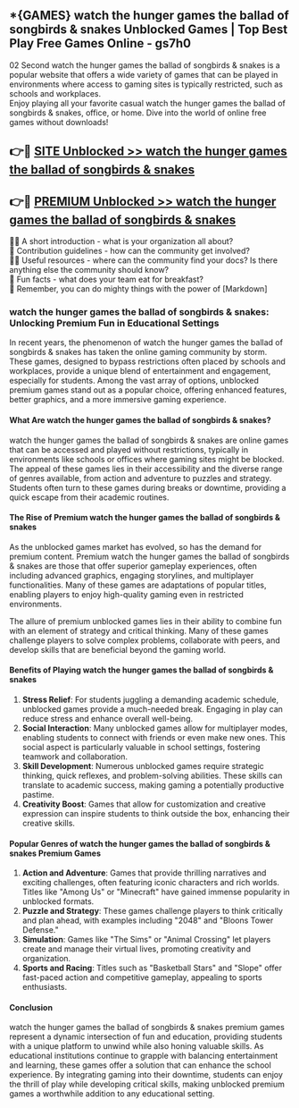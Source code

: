## *{GAMES} watch the hunger games the ballad of songbirds & snakes Unblocked Games | Top Best Play Free Games Online - gs7h0

02 Second watch the hunger games the ballad of songbirds & snakes is a popular website that offers a wide variety of games that can be played in environments where access to gaming sites is typically restricted, such as schools and workplaces.  
Enjoy playing all your favorite casual watch the hunger games the ballad of songbirds & snakes, office, or home. Dive into the world of online free games without downloads!

## 👉🔴 [SITE Unblocked >> watch the hunger games the ballad of songbirds & snakes](http://freeplayer.one?title=watch_the_hunger_games_the_ballad_of_songbirds_&_snakes&ref=5D)

## 👉🔴 [PREMIUM Unblocked >> watch the hunger games the ballad of songbirds & snakes](http://freeplayer.one?title=watch_the_hunger_games_the_ballad_of_songbirds_&_snakes&ref=5D)

🙋‍♀️ A short introduction - what is your organization all about?  
🌈 Contribution guidelines - how can the community get involved?  
👩‍💻 Useful resources - where can the community find your docs? Is there anything else the community should know?  
🍿 Fun facts - what does your team eat for breakfast?  
🧙 Remember, you can do mighty things with the power of [Markdown]

### watch the hunger games the ballad of songbirds & snakes: Unlocking Premium Fun in Educational Settings

In recent years, the phenomenon of watch the hunger games the ballad of songbirds & snakes has taken the online gaming community by storm. These games, designed to bypass restrictions often placed by schools and workplaces, provide a unique blend of entertainment and engagement, especially for students. Among the vast array of options, unblocked premium games stand out as a popular choice, offering enhanced features, better graphics, and a more immersive gaming experience.

#### What Are watch the hunger games the ballad of songbirds & snakes?

watch the hunger games the ballad of songbirds & snakes are online games that can be accessed and played without restrictions, typically in environments like schools or offices where gaming sites might be blocked. The appeal of these games lies in their accessibility and the diverse range of genres available, from action and adventure to puzzles and strategy. Students often turn to these games during breaks or downtime, providing a quick escape from their academic routines.

#### The Rise of Premium watch the hunger games the ballad of songbirds & snakes

As the unblocked games market has evolved, so has the demand for premium content. Premium watch the hunger games the ballad of songbirds & snakes are those that offer superior gameplay experiences, often including advanced graphics, engaging storylines, and multiplayer functionalities. Many of these games are adaptations of popular titles, enabling players to enjoy high-quality gaming even in restricted environments.

The allure of premium unblocked games lies in their ability to combine fun with an element of strategy and critical thinking. Many of these games challenge players to solve complex problems, collaborate with peers, and develop skills that are beneficial beyond the gaming world.

#### Benefits of Playing watch the hunger games the ballad of songbirds & snakes

1.  **Stress Relief**: For students juggling a demanding academic schedule, unblocked games provide a much-needed break. Engaging in play can reduce stress and enhance overall well-being.
2.  **Social Interaction**: Many unblocked games allow for multiplayer modes, enabling students to connect with friends or even make new ones. This social aspect is particularly valuable in school settings, fostering teamwork and collaboration.
3.  **Skill Development**: Numerous unblocked games require strategic thinking, quick reflexes, and problem-solving abilities. These skills can translate to academic success, making gaming a potentially productive pastime.
4.  **Creativity Boost**: Games that allow for customization and creative expression can inspire students to think outside the box, enhancing their creative skills.

#### Popular Genres of watch the hunger games the ballad of songbirds & snakes Premium Games

1.  **Action and Adventure**: Games that provide thrilling narratives and exciting challenges, often featuring iconic characters and rich worlds. Titles like "Among Us" or "Minecraft" have gained immense popularity in unblocked formats.
2.  **Puzzle and Strategy**: These games challenge players to think critically and plan ahead, with examples including "2048" and "Bloons Tower Defense."
3.  **Simulation**: Games like "The Sims" or "Animal Crossing" let players create and manage their virtual lives, promoting creativity and organization.
4.  **Sports and Racing**: Titles such as "Basketball Stars" and "Slope" offer fast-paced action and competitive gameplay, appealing to sports enthusiasts.

#### Conclusion

watch the hunger games the ballad of songbirds & snakes premium games represent a dynamic intersection of fun and education, providing students with a unique platform to unwind while also honing valuable skills. As educational institutions continue to grapple with balancing entertainment and learning, these games offer a solution that can enhance the school experience. By integrating gaming into their downtime, students can enjoy the thrill of play while developing critical skills, making unblocked premium games a worthwhile addition to any educational setting.